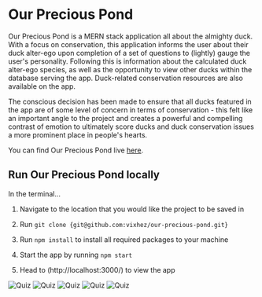 # Our Precious Pond

Our Precious Pond is a MERN stack application all about the almighty duck. With a focus on conservation, this application informs the user about their duck alter-ego upon completion of a set of questions to (lightly) gauge the user's personality. Following this is information about the calculated duck alter-ego species, as well as the opportunity to view other ducks within the database serving the app. Duck-related conservation resources are also available on the app.

The conscious decision has been made to ensure that all ducks featured in the app are of some level of concern in terms of conservation - this felt like an important angle to the project and creates a powerful and compelling contrast of emotion to ultimately score ducks and duck conservation issues a more prominent place in people's hearts.

You can find Our Precious Pond live [here](https://vixhez.github.io/best-foot-forward).


## Run Our Precious Pond locally

In the terminal...

1. Navigate to the location that you would like the project to be saved in

2. Run `git clone {git@github.com:vixhez/our-precious-pond.git}`

3. Run `npm install` to install all required packages to your machine

4. Start the app by running `npm start`

5. Head to (http://localhost:3000/) to view the app

![Quiz](https://github.com/vixhez/our-precious-pond/app-screenshot-quiz.png)
![Quiz](https://github.com/vixhez/our-precious-pond/app-screenshot-alterego.png)
![Quiz](https://github.com/vixhez/our-precious-pond/app-screenshot-alterego-2.png)
![Quiz](https://github.com/vixhez/our-precious-pond/app-screenshot-alterego-3.png)
![Quiz](https://github.com/vixhez/our-precious-pond/app-screenshot-directory.png)
